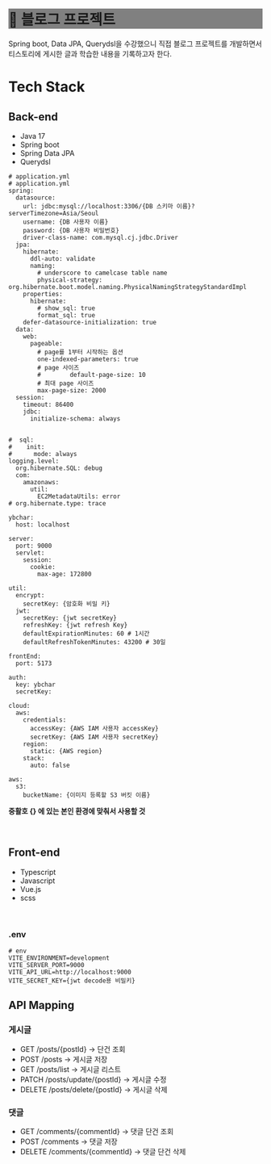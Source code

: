 <h1 style="background-color:gray;"> 📝 블로그 프로젝트 </h1>
Spring boot, Data JPA, Querydsl을 수강했으니 직접 블로그 프로젝트를 개발하면서
<br>
티스토리에 게시한 글과 학습한 내용을 기록하고자 한다.
<div>
<h1> Tech Stack </h1>
<h2> Back-end </h2>
<ul>
  <li> Java 17 </li>
  <li> Spring boot </li>
  <li> Spring Data JPA </li>
  <li> Querydsl </li>
</ul>

```
# application.yml
# application.yml
spring:
  datasource:
    url: jdbc:mysql://localhost:3306/{DB 스키마 이름}?serverTimezone=Asia/Seoul
    username: {DB 사용자 이름}
    password: {DB 사용자 비밀번호}
    driver-class-name: com.mysql.cj.jdbc.Driver
  jpa:
    hibernate:
      ddl-auto: validate
      naming:
        # underscore to camelcase table name
        physical-strategy: org.hibernate.boot.model.naming.PhysicalNamingStrategyStandardImpl
    properties:
      hibernate:
        # show_sql: true
        format_sql: true
    defer-datasource-initialization: true
  data:
    web:
      pageable:
        # page를 1부터 시작하는 옵션
        one-indexed-parameters: true
        # page 사이즈
        #        default-page-size: 10
        # 최대 page 사이즈
        max-page-size: 2000
  session:
    timeout: 86400
    jdbc:
      initialize-schema: always


#  sql:
#    init:
#      mode: always
logging.level:
  org.hibernate.SQL: debug
  com:
    amazonaws:
      util:
        EC2MetadataUtils: error
# org.hibernate.type: trace

ybchar:
  host: localhost

server:
  port: 9000
  servlet:
    session:
      cookie:
        max-age: 172800

util:
  encrypt:
    secretKey: {암호화 비밀 키}
  jwt:
    secretKey: {jwt secretKey}
    refreshKey: {jwt refresh Key}
    defaultExpirationMinutes: 60 # 1시간
    defaultRefreshTokenMinutes: 43200 # 30일

frontEnd:
  port: 5173

auth:
  key: ybchar
  secretKey: 

cloud:
  aws:
    credentials:
      accessKey: {AWS IAM 사용자 accessKey}
      secretKey: {AWS IAM 사용자 secretKey}
    region:
      static: {AWS region}
    stack:
      auto: false

aws:
  s3:
    bucketName: {이미지 등록할 S3 버킷 이름}

```


<b> 중활호 {} 에 있는 본인 환경에 맞춰서 사용할 것 </b>

<br/>
<h2> Front-end </h2>
<ul>
  <li> Typescript </li>
  <li> Javascript </li>
  <li> Vue.js </li>
  <li> scss </li>
</ul>
</div>
<br/>

<h3> .env </h3>

```
# env
VITE_ENVIRONMENT=development
VITE_SERVER_PORT=9000
VITE_API_URL=http://localhost:9000
VITE_SECRET_KEY={jwt decode용 비밀키}
```

<h2> API Mapping </h2>

<h3> 게시글 </h3>
<ul> 
<li> GET /posts/{postId} ->            단건 조회 </li>
<li> POST /posts ->                    게시글 저장 </li>
<li> GET /posts/list ->                게시글 리스트 </li>
<li> PATCH /posts/update/{postId} ->   게시글 수정 </li>
<li> DELETE /posts/delete/{postId} ->  게시글 삭제 </li>
</ul>

<h3> 댓글 </h3>
<ul>
<li> GET /comments/{commentId} ->      댓글 단건 조회 </li>
<li> POST /comments ->                 댓글 저장 </li>
<li> DELETE /comments/{commentId} ->   댓글 단건 삭제 </li>
</ul>
